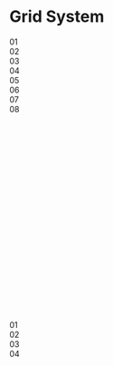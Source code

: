 <!-- @unocss-include -->
# Grid System

<div columns fs-24 fw-600 rounded-8 class="bg-stripes" style="height: 500px">
  <div bg-primary rounded-8 p-12 col-3>01</div>
  <div bg-primary rounded-8 p-12 col-3>02</div>
  <div bg-primary rounded-8 p-12 col-3>03</div>
  <div bg-primary rounded-8 p-12 col-3>04</div>
  <div bg-primary rounded-8 p-12 col-3>05</div>
  <div bg-primary rounded-8 p-12 col-3>06</div>
  <div bg-primary rounded-8 p-12 col-3>07</div>
  <div bg-primary rounded-8 p-12 col-3>08</div>
</div>

<div columns fs-24 fw-600 rounded-8 mt-48 class="bg-stripes">
  <div bg-primary rounded-8 p-12 col-3>01</div>
  <div bg-primary rounded-8 p-12 col-3 offset-10>02</div>
  <div bg-primary rounded-8 p-12 col-3 offset-4>03</div>
  <div bg-primary rounded-8 p-12 col-3>04</div>
</div>

